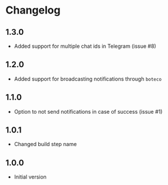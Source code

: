 # Changelog

## 1.3.0

- Added support for multiple chat ids in Telegram (issue #8)

## 1.2.0

- Added support for broadcasting notifications through `boteco`

## 1.1.0

- Option to not send notifications in case of success (issue #1)

## 1.0.1

- Changed build step name

## 1.0.0

- Initial version